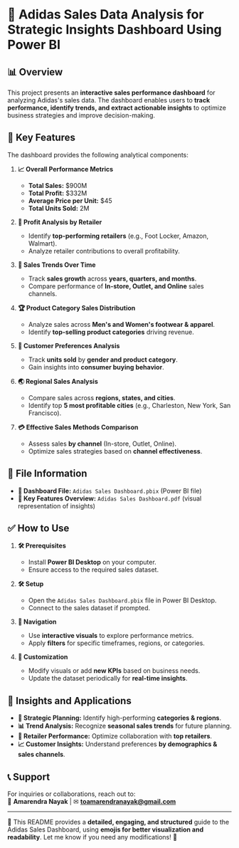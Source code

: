 # 🌟 Adidas Sales Data Analysis for Strategic Insights Dashboard Using Power BI

## 📊 Overview
This project presents an **interactive sales performance dashboard** for analyzing Adidas's sales data. The dashboard enables users to **track performance, identify trends, and extract actionable insights** to optimize business strategies and improve decision-making.

## 💪 Key Features
The dashboard provides the following analytical components:

1. **📈 Overall Performance Metrics**  
   - **Total Sales:** $900M  
   - **Total Profit:** $332M  
   - **Average Price per Unit:** $45  
   - **Total Units Sold:** 2M  

2. **🏢 Profit Analysis by Retailer**  
   - Identify **top-performing retailers** (e.g., Foot Locker, Amazon, Walmart).  
   - Analyze retailer contributions to overall profitability.  

3. **📅 Sales Trends Over Time**  
   - Track **sales growth** across **years, quarters, and months**.  
   - Compare performance of **In-store, Outlet, and Online** sales channels.  

4. **🏆 Product Category Sales Distribution**  
   - Analyze sales across **Men's and Women's footwear & apparel**.  
   - Identify **top-selling product categories** driving revenue.  

5. **👥 Customer Preferences Analysis**  
   - Track **units sold** by **gender and product category**.  
   - Gain insights into **consumer buying behavior**.  

6. **🌏 Regional Sales Analysis**  
   - Compare sales across **regions, states, and cities**.  
   - Identify top **5 most profitable cities** (e.g., Charleston, New York, San Francisco).  

7. **💳 Effective Sales Methods Comparison**  
   - Assess sales **by channel** (In-store, Outlet, Online).  
   - Optimize sales strategies based on **channel effectiveness**.  

## 📝 File Information
- **🎃 Dashboard File:** `Adidas Sales Dashboard.pbix` (Power BI file)  
- **🎨 Key Features Overview:** `Adidas Sales Dashboard.pdf` (visual representation of insights)  

## ✅ How to Use
1. **🛠️ Prerequisites**  
   - Install **Power BI Desktop** on your computer.  
   - Ensure access to the required sales dataset.  

2. **🛠️ Setup**  
   - Open the `Adidas Sales Dashboard.pbix` file in Power BI Desktop.  
   - Connect to the sales dataset if prompted.  

3. **🔄 Navigation**  
   - Use **interactive visuals** to explore performance metrics.  
   - Apply **filters** for specific timeframes, regions, or categories.  

4. **🎨 Customization**  
   - Modify visuals or add **new KPIs** based on business needs.  
   - Update the dataset periodically for **real-time insights**.  

## 👀 Insights and Applications
- **🎨 Strategic Planning:** Identify high-performing **categories & regions**.  
- **📊 Trend Analysis:** Recognize **seasonal sales trends** for future planning.  
- **🏅 Retailer Performance:** Optimize collaboration with **top retailers**.  
- **📈 Customer Insights:** Understand preferences **by demographics & sales channels**.  

## 📞 Support
For inquiries or collaborations, reach out to:  
📧 **Amarendra Nayak** | ✉ **toamarendranayak@gmail.com**  

---

🚀 This README provides a **detailed, engaging, and structured** guide to the Adidas Sales Dashboard, using **emojis for better visualization and readability**. Let me know if you need any modifications! 🚀
